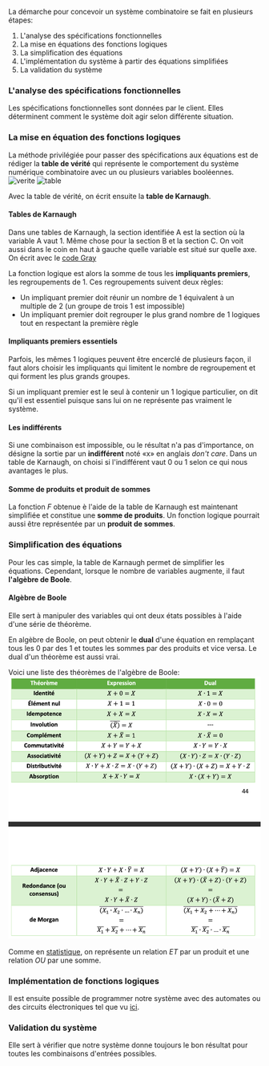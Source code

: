 La démarche pour concevoir un système combinatoire se fait en plusieurs étapes:
1. L'analyse des spécifications fonctionnelles
2. La mise en équations des fonctions logiques
3. La simplification des équations
4. L'implémentation du système à partir des équations simplifiées
5. La validation du système

### L'analyse des spécifications fonctionnelles
Les spécifications fonctionnelles sont données par le client. Elles déterminent comment le système doit agir selon différente situation. 

### La mise en équation des fonctions logiques
La méthode privilégiée pour passer des spécifications aux équations est de rédiger la **table de vérité** qui représente le comportement du système numérique combinatoire avec un ou plusieurs variables booléennes.
![verite](verite.png)
![table](Images/table.png)

Avec la table de vérité, on écrit ensuite la **table de Karnaugh**. 
#### Tables de Karnaugh
Dans une tables de Karnaugh, la section identifiée A est la section où la variable A vaut 1. Même chose pour la section B et la section C. On voit aussi dans le coin en haut à gauche quelle variable est situé sur quelle axe. On écrit avec le [code Gray](Représentation%20des%20nombres.md#Code%20BCD%20et%20code%20Gray)

La fonction logique est alors la somme de tous les **impliquants premiers**, les regroupements de 1. Ces regroupements suivent deux règles:
- Un impliquant premier doit réunir un nombre de 1 équivalent à un multiple de 2 (un groupe de trois 1 est impossible)
- Un impliquant premier doit regrouper le plus grand nombre de 1 logiques tout en respectant la première règle

#### Impliquants premiers essentiels
Parfois, les mêmes 1 logiques peuvent être encerclé de plusieurs façon, il faut alors choisir les impliquants qui limitent le nombre de regroupement et qui forment les plus grands groupes.

Si un impliquant premier est le seul à contenir un 1 logique particulier, on dit qu'il est essentiel puisque sans lui on ne représente pas vraiment le système.

#### Les indifférents
Si une combinaison est impossible, ou le résultat n'a pas d'importance, on désigne la sortie par un **indifférent** noté «x» en anglais *don't care*. Dans un table de Karnaugh, on choisi si l'indifférent vaut 0 ou 1 selon ce qui nous avantages le plus.

#### Somme de produits et produit de sommes
La fonction *F* obtenue è l'aide de la table de Karnaugh est maintenant simplifiée et constitue une **somme de produits**. Un fonction logique pourrait aussi être représentée par un **produit de sommes**. 

### Simplification des équations
Pour les cas simple, la table de Karnaugh permet de simplifier les équations. Cependant, lorsque le nombre de variables augmente, il faut **l'algèbre de Boole**.
#### Algèbre de Boole
Elle sert à manipuler des variables qui ont deux états possibles à l'aide d'une série de théorème.

En algèbre de Boole, on peut obtenir le **dual** d'une équation en remplaçant tous les 0 par des 1 et toutes les sommes par des produits et vice versa. Le dual d'un théorème est aussi vrai.

Voici une liste des théorèmes de l'algèbre de Boole: ![théorème](Images/théorème.png)

Comme en [statistique](../../../Collégial/4e%20session/Statistiques/Probabilités.md#Calculs), on représente un relation *ET* par un produit et une relation *OU* par une somme.

### Implémentation de fonctions logiques
Il est ensuite possible de programmer notre système avec des automates ou des circuits électroniques tel que vu [ici](Implémentation%20de%20fonctions%20logiques.md).
### Validation du système
Elle sert à vérifier que notre système donne toujours le bon résultat pour toutes les combinaisons d'entrées possibles.